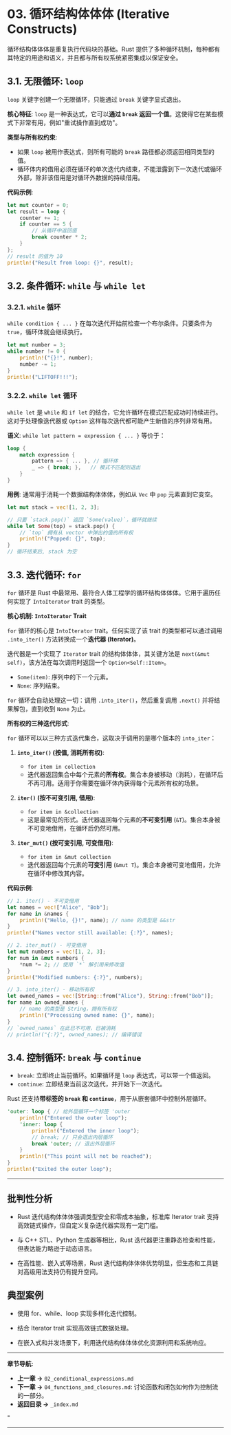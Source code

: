 ﻿# 03. 循环结构体体体 (Iterative Constructs)

循环结构体体体是重复执行代码块的基础。Rust 提供了多种循环机制，每种都有其特定的用途和语义，并且都与所有权系统紧密集成以保证安全。

## 3.1. 无限循环: `loop`

`loop` 关键字创建一个无限循环，只能通过 `break` 关键字显式退出。

**核心特征**:
`loop` 是一种表达式，它可以**通过 `break` 返回一个值**。这使得它在某些模式下非常有用，例如"重试操作直到成功"。

**类型与所有权约束**:

* 如果 `loop` 被用作表达式，则所有可能的 `break` 路径都必须返回相同类型的值。
* 循环体内的借用必须在循环的单次迭代内结束，不能泄露到下一次迭代或循环外部，除非该借用是对循环外数据的持续借用。

**代码示例**:

```rust
let mut counter = 0;
let result = loop {
    counter += 1;
    if counter == 5 {
        // 从循环中返回值
        break counter * 2;
    }
};
// result 的值为 10
println!("Result from loop: {}", result);
```

## 3.2. 条件循环: `while` 与 `while let`

### 3.2.1. `while` 循环

`while condition { ... }` 在每次迭代开始前检查一个布尔条件。只要条件为 `true`，循环体就会继续执行。

```rust
let mut number = 3;
while number != 0 {
    println!("{}!", number);
    number -= 1;
}
println!("LIFTOFF!!!");
```

### 3.2.2. `while let` 循环

`while let` 是 `while` 和 `if let` 的结合，它允许循环在模式匹配成功时持续进行。这对于处理像迭代器或 `Option` 这样每次迭代都可能产生新值的序列非常有用。

**语义**:
`while let pattern = expression { ... }` 等价于：

```rust
loop {
    match expression {
        pattern => { ... }, // 循环体
        _ => { break; },   // 模式不匹配则退出
    }
}
```

**用例**:
通常用于消耗一个数据结构体体体，例如从 `Vec` 中 `pop` 元素直到它变空。

```rust
let mut stack = vec![1, 2, 3];

// 只要 `stack.pop()` 返回 `Some(value)`，循环就继续
while let Some(top) = stack.pop() {
    // `top` 拥有从 vector 中弹出的值的所有权
    println!("Popped: {}", top);
}
// 循环结束后, stack 为空
```

## 3.3. 迭代循环: `for`

`for` 循环是 Rust 中最常用、最符合人体工程学的循环结构体体体。它用于遍历任何实现了 `IntoIterator` trait 的类型。

**核心机制: `IntoIterator` Trait**

`for` 循环的核心是 `IntoIterator` trait。任何实现了该 trait 的类型都可以通过调用 `.into_iter()` 方法转换成一个**迭代器 (Iterator)**。

迭代器是一个实现了 `Iterator` trait 的结构体体体，其关键方法是 `next(&mut self)`，该方法在每次调用时返回一个 `Option<Self::Item>`。

* `Some(item)`: 序列中的下一个元素。
* `None`: 序列结束。

`for` 循环会自动处理这一切：调用 `.into_iter()`，然后重复调用 `.next()` 并将结果解包，直到收到 `None` 为止。

**所有权的三种迭代形式**:

`for` 循环可以以三种方式迭代集合，这取决于调用的是哪个版本的 `into_iter`：

1. **`into_iter()` (按值, 消耗所有权)**:
    * `for item in collection`
    * 迭代器返回集合中每个元素的**所有权**。集合本身被移动（消耗），在循环后不再可用。适用于你需要在循环体内获得每个元素所有权的场景。

2. **`iter()` (按不可变引用, 借用)**:
    * `for item in &collection`
    * 这是最常见的形式。迭代器返回每个元素的**不可变引用** (`&T`)。集合本身被不可变地借用，在循环后仍然可用。

3. **`iter_mut()` (按可变引用, 可变借用)**:
    * `for item in &mut collection`
    * 迭代器返回每个元素的**可变引用** (`&mut T`)。集合本身被可变地借用，允许在循环中修改其内容。

**代码示例**:

```rust
// 1. iter() - 不可变借用
let names = vec!["Alice", "Bob"];
for name in &names {
    println!("Hello, {}!", name); // name 的类型是 &&str
}
println!("Names vector still available: {:?}", names);

// 2. iter_mut() - 可变借用
let mut numbers = vec![1, 2, 3];
for num in &mut numbers {
    *num *= 2; // 使用 `*` 解引用来修改值
}
println!("Modified numbers: {:?}", numbers);

// 3. into_iter() - 移动所有权
let owned_names = vec![String::from("Alice"), String::from("Bob")];
for name in owned_names {
    // name 的类型是 String，拥有所有权
    println!("Processing owned name: {}", name);
}
// `owned_names` 在此已不可用，已被消耗
// println!("{:?}", owned_names); // 编译错误
```

## 3.4. 控制循环: `break` 与 `continue`

* `break`: 立即终止当前循环。如果循环是 `loop` 表达式，可以带一个值返回。
* `continue`: 立即结束当前这次迭代，并开始下一次迭代。

Rust 还支持**带标签的 `break` 和 `continue`**，用于从嵌套循环中控制外层循环。

```rust
'outer: loop { // 给外层循环一个标签 'outer
    println!("Entered the outer loop");
    'inner: loop {
        println!("Entered the inner loop");
        // break; // 只会退出内层循环
        break 'outer; // 退出外层循环
    }
    println!("This point will not be reached");
}
println!("Exited the outer loop");
```

---

## 批判性分析

* Rust 迭代结构体体体强调类型安全和零成本抽象，标准库 Iterator trait 支持高效链式操作，但自定义复杂迭代器实现有一定门槛。

* 与 C++ STL、Python 生成器等相比，Rust 迭代器更注重静态检查和性能，但表达能力略逊于动态语言。
* 在高性能、嵌入式等场景，Rust 迭代结构体体体优势明显，但生态和工具链对高级用法支持仍有提升空间。

## 典型案例

* 使用 for、while、loop 实现多样化迭代控制。

* 结合 Iterator trait 实现高效链式数据处理。
* 在嵌入式和并发场景下，利用迭代结构体体体优化资源利用和系统响应。

---

**章节导航:**

* **上一章 ->** `02_conditional_expressions.md`
* **下一章 ->** `04_functions_and_closures.md`: 讨论函数和闭包如何作为控制流的一部分。
* **返回目录 ->** `_index.md`

"

---
